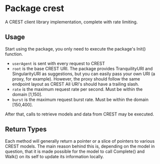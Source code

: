 # Package crest

A CREST client library implementation, complete with rate limiting.

## Usage

Start using the package, you only need to execute the package's Init() function.

 - `userAgent` is sent with every request to CREST
 - `root` is the base CREST URI. The package provides TranquilityURI and SingularityURI as suggestions, but you can easily pass your own URI (a proxy, for example). However, the proxy should follow the same endpoint layout as CREST All URI's should have a trailing slash.
 - `rate` is the maximum request rate per second. Must be within the domain [1,150].
 - `burst` is the maximum request burst rate. Must be within the domain [150,400].

After that, calls to retrieve models and data from CREST may be executed.


## Return Types

Each method will generally return a pointer or a slice of pointers to various CREST models. The main reason behind this is, depending on the model in question, that it is made possible for the model to call Complete() and Walk() on its self to update its information locally.
